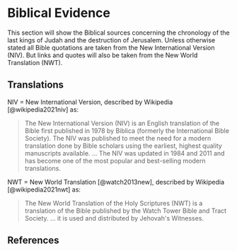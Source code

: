 # Biblical Evidence

This section will show the Biblical sources concerning the chronology of the last kings of Judah and the destruction of
Jerusalem. Unless otherwise stated all Bible quotations are taken from the New International Version (NIV). But links
and quotes will also be taken from the New World Translation (NWT).

## Translations

NIV = New International Version, described by Wikipedia [@wikipedia2021niv] as:

> The New International Version (NIV) is an English translation of the Bible first published in 1978 by Biblica
> (formerly the International Bible Society). The NIV was published to meet the need for a modern translation done by
> Bible scholars using the earliest, highest quality manuscripts available. ... The NIV was updated in 1984 and 2011 and
> has become one of the most popular and best-selling modern translations.

NWT = New World Translation [@watch2013new], described by Wikipedia [@wikipedia2021nwt] as:

> The New World Translation of the Holy Scriptures (NWT) is a translation of the Bible published by the Watch Tower
> Bible and Tract Society. ... it is used and distributed by Jehovah's Witnesses.

## References
